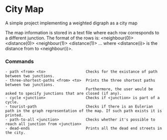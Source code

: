 # City Map
A simple project implementing a weighted digraph as a city map

The map information is stored in a text file where each row corresponds to a different junction. The format of the rows is:
  <junction> <neighbour(0)> <distance(0)> <neighbour(1)> <distance(1)> ...
 where <distance(i)> is the distance from <junction> to <neighbour(i)>.
  
  ### Commands
    - path <from> <to>                  Checks for the existance of path between two junctions.
    - three-shortest-paths <from> <to>  Prints the three shortest paths between two junctions.
                                        Furthermore, the user would be asked to specify junctions that are closed (if any).
    - cycle <junction>                  Checks if <junction> is part of a cycle.
    - tourist-path                      Checks if there is an Eulerian path in the graph representation of the map. If such path exists it is printed.
    - path-to-all <junction>            Checks whether it's possible to reach all junction from <junction>
    - dead-ends                         Prints all the dead end streets in the city.
